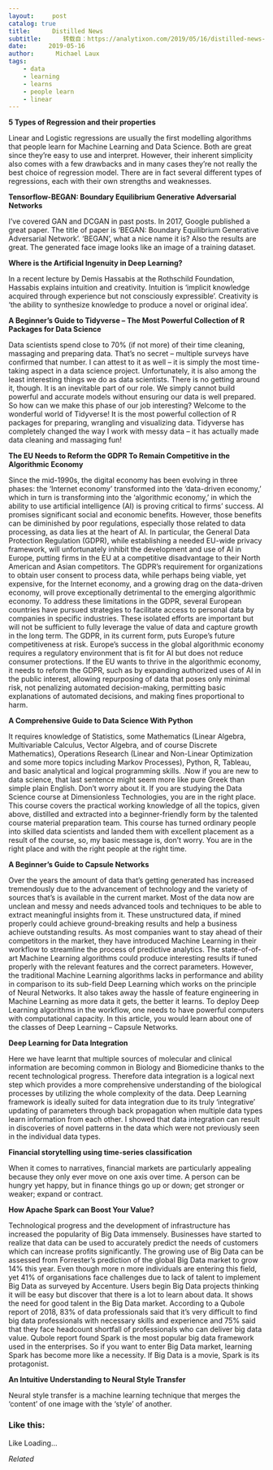 ```yaml
---
layout:     post
catalog: true
title:      Distilled News
subtitle:      转载自：https://analytixon.com/2019/05/16/distilled-news-1068/
date:      2019-05-16
author:      Michael Laux
tags:
    - data
    - learning
    - learns
    - people learn
    - linear
---
```


**5 Types of Regression and their properties**

Linear and Logistic regressions are usually the first modelling algorithms that people learn for Machine Learning and Data Science. Both are great since they’re easy to use and interpret. However, their inherent simplicity also comes with a few drawbacks and in many cases they’re not really the best choice of regression model. There are in fact several different types of regressions, each with their own strengths and weaknesses.

**Tensorflow-BEGAN: Boundary Equilibrium Generative Adversarial Networks**

I’ve covered GAN and DCGAN in past posts. In 2017, Google published a great paper. The title of paper is ‘BEGAN: Boundary Equilibrium Generative Adversarial Network’. ‘BEGAN’, what a nice name it is? Also the results are great. The generated face image looks like an image of a training dataset.

**Where is the Artificial Ingenuity in Deep Learning?**

In a recent lecture by Demis Hassabis at the Rothschild Foundation, Hassabis explains intuition and creativity. Intuition is ‘implicit knowledge acquired through experience but not consciously expressible’. Creativity is ‘the ability to synthesize knowledge to produce a novel or original idea’.

**A Beginner’s Guide to Tidyverse – The Most Powerful Collection of R Packages for Data Science**

Data scientists spend close to 70% (if not more) of their time cleaning, massaging and preparing data. That’s no secret – multiple surveys have confirmed that number. I can attest to it as well – it is simply the most time-taking aspect in a data science project. Unfortunately, it is also among the least interesting things we do as data scientists. There is no getting around it, though. It is an inevitable part of our role. We simply cannot build powerful and accurate models without ensuring our data is well prepared. So how can we make this phase of our job interesting? Welcome to the wonderful world of Tidyverse! It is the most powerful collection of R packages for preparing, wrangling and visualizing data. Tidyverse has completely changed the way I work with messy data – it has actually made data cleaning and massaging fun!

**The EU Needs to Reform the GDPR To Remain Competitive in the Algorithmic Economy**

Since the mid-1990s, the digital economy has been evolving in three phases: the ‘Internet economy’ transformed into the ‘data-driven economy,’ which in turn is transforming into the ‘algorithmic economy,’ in which the ability to use artificial intelligence (AI) is proving critical to firms’ success. AI promises significant social and economic benefits. However, those benefits can be diminished by poor regulations, especially those related to data processing, as data lies at the heart of AI. In particular, the General Data Protection Regulation (GDPR), while establishing a needed EU-wide privacy framework, will unfortunately inhibit the development and use of AI in Europe, putting firms in the EU at a competitive disadvantage to their North American and Asian competitors. The GDPR’s requirement for organizations to obtain user consent to process data, while perhaps being viable, yet expensive, for the Internet economy, and a growing drag on the data-driven economy, will prove exceptionally detrimental to the emerging algorithmic economy. To address these limitations in the GDPR, several European countries have pursued strategies to facilitate access to personal data by companies in specific industries. These isolated efforts are important but will not be sufficient to fully leverage the value of data and capture growth in the long term. The GDPR, in its current form, puts Europe’s future competitiveness at risk. Europe’s success in the global algorithmic economy requires a regulatory environment that is fit for AI but does not reduce consumer protections. If the EU wants to thrive in the algorithmic economy, it needs to reform the GDPR, such as by expanding authorized uses of AI in the public interest, allowing repurposing of data that poses only minimal risk, not penalizing automated decision-making, permitting basic explanations of automated decisions, and making fines proportional to harm.

**A Comprehensive Guide to Data Science With Python**

It requires knowledge of Statistics, some Mathematics (Linear Algebra, Multivariable Calculus, Vector Algebra, and of course Discrete Mathematics), Operations Research (Linear and Non-Linear Optimization and some more topics including Markov Processes), Python, R, Tableau, and basic analytical and logical programming skills. .Now if you are new to data science, that last sentence might seem more like pure Greek than simple plain English. Don’t worry about it. If you are studying the Data Science course at Dimensionless Technologies, you are in the right place. This course covers the practical working knowledge of all the topics, given above, distilled and extracted into a beginner-friendly form by the talented course material preparation team. This course has turned ordinary people into skilled data scientists and landed them with excellent placement as a result of the course, so, my basic message is, don’t worry. You are in the right place and with the right people at the right time.

**A Beginner’s Guide to Capsule Networks**

Over the years the amount of data that’s getting generated has increased tremendously due to the advancement of technology and the variety of sources that’s is available in the current market. Most of the data now are unclean and messy and needs advanced tools and techniques to be able to extract meaningful insights from it. These unstructured data, if mined properly could achieve ground-breaking results and help a business achieve outstanding results. As most companies want to stay ahead of their competitors in the market, they have introduced Machine Learning in their workflow to streamline the process of predictive analytics. The state-of-of-art Machine Learning algorithms could produce interesting results if tuned properly with the relevant features and the correct parameters. However, the traditional Machine Learning algorithms lacks in performance and ability in comparison to its sub-field Deep Learning which works on the principle of Neural Networks. It also takes away the hassle of feature engineering in Machine Learning as more data it gets, the better it learns. To deploy Deep Learning algorithms in the workflow, one needs to have powerful computers with computational capacity. In this article, you would learn about one of the classes of Deep Learning – Capsule Networks.

**Deep Learning for Data Integration**

Here we have learnt that multiple sources of molecular and clinical information are becoming common in Biology and Biomedicine thanks to the recent technological progress. Therefore data integration is a logical next step which provides a more comprehensive understanding of the biological processes by utilizing the whole complexity of the data. Deep Learning framework is ideally suited for data integration due to its truly ‘integrative’ updating of parameters through back propagation when multiple data types learn information from each other. I showed that data integration can result in discoveries of novel patterns in the data which were not previously seen in the individual data types.

**Financial storytelling using time-series classification**

When it comes to narratives, financial markets are particularly appealing because they only ever move on one axis over time. A person can be hungry yet happy, but in finance things go up or down; get stronger or weaker; expand or contract.

**How Apache Spark can Boost Your Value?**

Technological progress and the development of infrastructure has increased the popularity of Big Data immensely. Businesses have started to realize that data can be used to accurately predict the needs of customers which can increase profits significantly. The growing use of Big Data can be assessed from Forrester’s prediction of the global Big Data market to grow 14% this year. Even though more n more individuals are entering this field, yet 41% of organisations face challenges due to lack of talent to implement Big Data as surveyed by Accenture. Users begin Big Data projects thinking it will be easy but discover that there is a lot to learn about data. It shows the need for good talent in the Big Data market. According to a Qubole report of 2018, 83% of data professionals said that it’s very difficult to find big data professionals with necessary skills and experience and 75% said that they face headcount shortfall of professionals who can deliver big data value. Qubole report found Spark is the most popular big data framework used in the enterprises. So if you want to enter Big Data market, learning Spark has become more like a necessity. If Big Data is a movie, Spark is its protagonist.

**An Intuitive Understanding to Neural Style Transfer**

Neural style transfer is a machine learning technique that merges the ‘content’ of one image with the ‘style’ of another.





### Like this:

Like Loading...


*Related*

